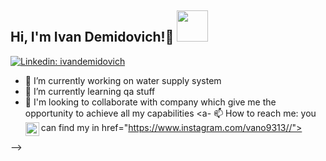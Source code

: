 <h2> Hi, I'm Ivan Demidovich!👋 <img src="https://s.tvurl.co/img/get/6c13aa99-2ee2-4354-b652-ade900a5d3cd/2.png" width="50"></h2>

[![Linkedin: ivandemidovich](https://img.shields.io/badge/-ivandemidovich-blue?style=flat-square&logo=Linkedin&logoColor=white&link=https://www.linkedin.com/in/ivan-demidovich/)](https://www.linkedin.com/in/ivan-demidovich/)

- 🔭 I’m currently working on water supply system
- 🌱 I’m currently learning qa stuff
- 👯 I'm looking to collaborate with company which give me the opportunity to achieve all my capabilities 
<a- 📫 How to reach me: you can find my in href="https://www.instagram.com/vano9313//">
  <img align="left" alt="Demidovich Instagram" width="22px" src="https://raw.githubusercontent.com/hussainweb/hussainweb/main/icons/instagram.png"/>
</a>

-->
